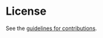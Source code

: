 # License

See the
[guidelines for contributions](https://github.com/anr-bmbf-pivot/draft-lenders-core-coap-dtls-svcb/blob/main/CONTRIBUTING.md).
